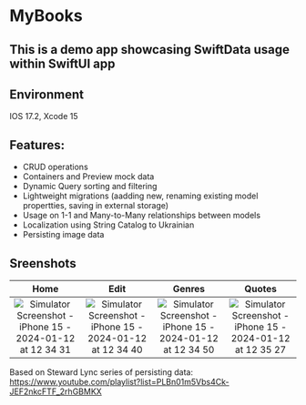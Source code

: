 # MyBooks 
## This is a demo app showcasing SwiftData usage within SwiftUI app

## Environment
IOS 17.2,
Xcode 15

## Features: 
- CRUD operations
- Containers and Preview mock data
- Dynamic Query sorting and filtering
- Lightweight migrations (aadding new, renaming existing model propertties, saving in external storage)
- Usage on 1-1 and Many-to-Many relationships between models
- Localization using String Catalog to Ukrainian
- Persisting image data

## Sreenshots 
Home | Edit | Genres | Quotes
:-------------------------:|:-------------------------:|:-------------------------:|:-------------------------:
![Simulator Screenshot - iPhone 15 - 2024-01-12 at 12 34 31](https://github.com/cccc4444/SwiftData-demo/assets/30757557/652326bb-42a3-4fc1-84b3-df4989cb1ef7) | ![Simulator Screenshot - iPhone 15 - 2024-01-12 at 12 34 40](https://github.com/cccc4444/SwiftData-demo/assets/30757557/0b48cc60-dcf3-4130-8806-cea95f0b4195) | ![Simulator Screenshot - iPhone 15 - 2024-01-12 at 12 34 50](https://github.com/cccc4444/SwiftData-demo/assets/30757557/2c5ffbb6-305e-42f0-a8b3-a467cb839ec7) | ![Simulator Screenshot - iPhone 15 - 2024-01-12 at 12 35 27](https://github.com/cccc4444/SwiftData-demo/assets/30757557/bd1a5dbe-25d5-4bc6-86a7-ccfe7c2221f5)

Based on Steward Lync series of persisting data: https://www.youtube.com/playlist?list=PLBn01m5Vbs4Ck-JEF2nkcFTF_2rhGBMKX
